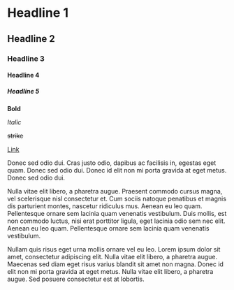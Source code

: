 # Headline 1

## Headline 2

### Headline 3

#### Headline 4

##### Headline 5

**Bold**

_Italic_

~~strike~~

[Link](http://localhost/)

Donec sed odio dui. Cras justo odio, dapibus ac facilisis in, egestas eget quam. Donec sed odio dui. Donec id elit non mi porta gravida at eget metus. Donec sed odio dui.

Nulla vitae elit libero, a pharetra augue. Praesent commodo cursus magna, vel scelerisque nisl consectetur et. Cum sociis natoque penatibus et magnis dis parturient montes, nascetur ridiculus mus. Aenean eu leo quam. Pellentesque ornare sem lacinia quam venenatis vestibulum. Duis mollis, est non commodo luctus, nisi erat porttitor ligula, eget lacinia odio sem nec elit. Aenean eu leo quam. Pellentesque ornare sem lacinia quam venenatis vestibulum.

Nullam quis risus eget urna mollis ornare vel eu leo. Lorem ipsum dolor sit amet, consectetur adipiscing elit. Nulla vitae elit libero, a pharetra augue. Maecenas sed diam eget risus varius blandit sit amet non magna. Donec id elit non mi porta gravida at eget metus. Nulla vitae elit libero, a pharetra augue. Sed posuere consectetur est at lobortis.
